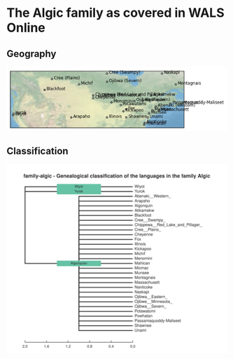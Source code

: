 # The Algic family as covered in WALS Online

## Geography

![](wals_algic.jpg#cldfviz.map)

## Classification

![](wals_algic.svg#cldfviz.tree)

